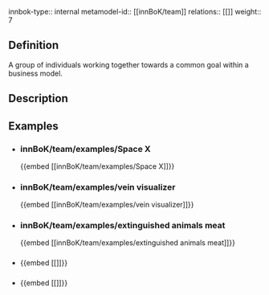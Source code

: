 
innbok-type:: internal
metamodel-id:: [[innBoK/team]]
relations:: [[]]
weight:: 7

## Definition
A group of individuals working together towards a common goal within a business model.
## Description
## Examples
- ### innBoK/team/examples/Space X
	{{embed [[innBoK/team/examples/Space X]]}}
- ### innBoK/team/examples/vein visualizer
	{{embed [[innBoK/team/examples/vein visualizer]]}}
- ### innBoK/team/examples/extinguished animals meat
	{{embed [[innBoK/team/examples/extinguished animals meat]]}}
- ### 
	{{embed [[]]}}
- ### 
	{{embed [[]]}}


